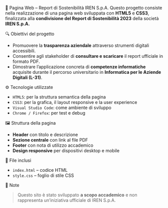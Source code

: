🌱 Pagina Web – Report di Sostenibilità IREN S.p.A.
Questo progetto consiste nella realizzazione di una pagina web sviluppata con **HTML5** e **CSS3**, finalizzata alla **condivisione del Report di Sostenibilità 2023** della società **IREN S.p.A.**

🔍 Obiettivi del progetto
- Promuovere la **trasparenza aziendale** attraverso strumenti digitali accessibili.
- Consentire agli stakeholder di **consultare e scaricare** il report ufficiale in formato PDF.
- Dimostrare l’applicazione concreta di **competenze informatiche** acquisite durante il percorso universitario in **Informatica per le Aziende Digitali (L-31)**.

⚙️ Tecnologie utilizzate
- `HTML5`: per la struttura semantica della pagina
- `CSS3`: per la grafica, il layout responsive e la user experience
- `Visual Studio Code`: come ambiente di sviluppo
- `Chrome / Firefox`: per test e debug

🖼️ Struttura della pagina
- **Header** con titolo e descrizione
- **Sezione centrale** con link al file PDF
- **Footer** con nota di utilizzo accademico
- **Design responsive** per dispositivi desktop e mobile

📄 File inclusi
- `index.html` – codice HTML
- `style.css` – foglio di stile CSS


📌 Note
> Questo sito è stato sviluppato **a scopo accademico** e non rappresenta un’iniziativa ufficiale di IREN S.p.A.
